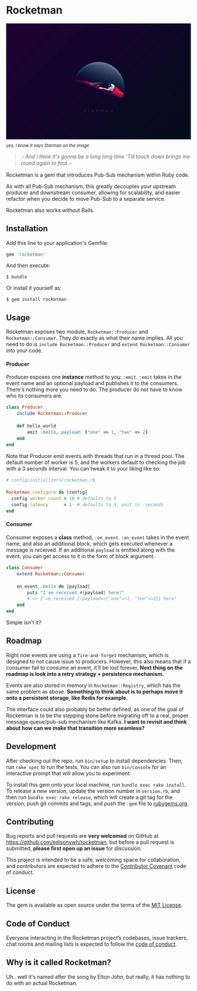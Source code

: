 # Rocketman
![rocketman](./rocketman.jpg)
<sub>*yes, I know it says Starman on the image*</sub>
> *🎶 And I think it's gonna be a long long time 'Till touch down brings me round again to find 🎶*

Rocketman is a gem that introduces Pub-Sub mechanism within Ruby code.

As with all Pub-Sub mechanism, this greatly decouples your upstream producer and downstream consumer, allowing for scalability, and easier refactor when you decide to move Pub-Sub to a separate service.

Rocketman also works without Rails.

## Installation

Add this line to your application's Gemfile:

```ruby
gem 'rocketman'
```

And then execute:

    $ bundle

Or install it yourself as:

    $ gem install rocketman

## Usage

Rocketman exposes two module, `Rocketman::Producer` and `Rocketman::Consumer`. They do exactly as what their name implies. All you need to do is `include Rocketman::Producer` and `extend Rocketman::Consumer` into your code.

#### Producer
Producer exposes one **instance** method to you: `:emit`. `:emit` takes in the event name and an optional payload and publishes it to the consumers. There's nothing more you need to do. The producer do not have to know who its consumers are.

```ruby
class Producer
    include Rocketman::Producer

    def hello_world
        emit :hello, payload: {"one" => 1, "two" => 2}
    end
end
```

Note that Producer emit events with threads that run in a thread pool. The default number of worker is 5, and the workers default to checking the job with a 3 seconds interval. You can tweak it to your liking like so:

```ruby
# config/initializers/rocketman.rb

Rocketman.configure do |config|
  config.worker_count = 10 # defaults to 5
  config.latency      = 1  # defaults to 3, unit is :seconds
end
```

#### Consumer
Consumer exposes a **class** method, `:on_event`. `:on_event` takes in the event name, and also an additional block, which gets executed whenever a message is received. If an additional `payload` is emitted along with the event, you can get access to it in the form of block argument.

```ruby
class Consumer
    extend Rocketman::Consumer

    on_event :hello do |payload|
        puts "I've received #{payload} here!"
        # => I've received {:payload=>{"one"=>1, "two"=>2}} here!
    end
end
```

Simple isn't it?

## Roadmap

Right now events are using a `fire-and-forget` mechanism, which is designed to not cause issue to producers. However, this also means that if a consumer fail to consume an event, it'll be lost forever. **Next thing on the roadmap is look into a retry strategy + persistence mechanism.**

Events are also stored in memory in `Rocketman::Registry`, which has the same problem as above. **Something to think about is to perhaps move it onto a persistent storage, like Redis for example.**

The interface could also probably be better defined, as one of the goal of Rocketman is to be the stepping stone before migrating off to a real, proper message queue/pub-sub mechanism like Kafka. **I want to revisit and think about how can we make that transition more seamless?**

## Development

After checking out the repo, run `bin/setup` to install dependencies. Then, run `rake spec` to run the tests. You can also run `bin/console` for an interactive prompt that will allow you to experiment.

To install this gem onto your local machine, run `bundle exec rake install`. To release a new version, update the version number in `version.rb`, and then run `bundle exec rake release`, which will create a git tag for the version, push git commits and tags, and push the `.gem` file to [rubygems.org](https://rubygems.org).

## Contributing

Bug reports and pull requests are **very welcomed** on GitHub at https://github.com/edisonywh/rocketman, but before a pull request is submitted, **please first open up an issue** for discussion.

This project is intended to be a safe, welcoming space for collaboration, and contributors are expected to adhere to the [Contributor Covenant](http://contributor-covenant.org) code of conduct.

## License

The gem is available as open source under the terms of the [MIT License](https://opensource.org/licenses/MIT).

## Code of Conduct

Everyone interacting in the Rocketman project’s codebases, issue trackers, chat rooms and mailing lists is expected to follow the [code of conduct](https://github.com/[USERNAME]/rocketman/blob/master/CODE_OF_CONDUCT.md).

## Why is it called Rocketman?

Uh.. well it's named after the song by Elton John, but really, it has nothing to do with an actual Rocketman.
